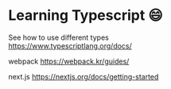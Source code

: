 # Learning Typescript :smile:


See how to use different types   
https://www.typescriptlang.org/docs/


webpack
https://webpack.kr/guides/


next.js
https://nextjs.org/docs/getting-started